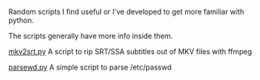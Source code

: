 Random scripts I find useful or I've developed to get more familiar with python.

The scripts generally have more info inside them. 

[mkv2srt.py](https://github.com/xelfer/scripts/blob/master/mkv2srt.py) A script to rip SRT/SSA subtitles out of MKV files with ffmpeg

[parsewd.py](https://github.com/xelfer/scripts/blob/master/parsewd.py) A simple script to parse /etc/passwd
